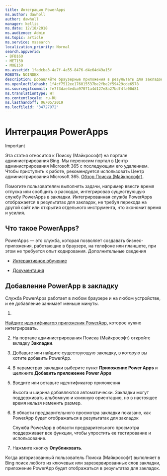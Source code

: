 ```yaml
---
title: Интеграция PowerApps
ms.author: dawholl
author: dawholl
manager: kellis
ms.date: 12/18/2018
ms.audience: Admin
ms.topic: article
ms.service: mssearch
localization_priority: Normal
search.appverid:
- BFB160
- MET150
- MOE150
ms.assetid: 1fadcba3-4a7f-4a55-8476-d4e64d49a15f
ROBOTS: NOINDEX
description: Добавляйте браузерные приложения в результаты для закладок в Поиске (Майкрософт)
ms.openlocfilehash: 1f4cf7512ee176015537be2fbe2f59429cde6578
ms.sourcegitcommit: fe7f3dae4edba97071a4d127e8a27bdf4fa00d81
ms.translationtype: HT
ms.contentlocale: ru-RU
ms.lasthandoff: 06/05/2019
ms.locfileid: "34727972"
---
```

# <a name="integrate-powerapps"></a>Интеграция PowerApps

> [!IMPORTANT]
> Эта статья относится к Поиску (Майкрософт) на портале администрирования Bing. Мы переносим портал в Центр администрирования Microsoft 365 с последующим его удалением. Чтобы приступить к работе, рекомендуется использовать Центр администрирования Microsoft 365. [Обзор Поиска (Майкрософт)](overview-microsoft-search.md).
    
Помогите пользователям выполнять задачи, например ввести время отпуска или сообщить о расходах, интегрировав существующую службу PowerApps в закладки. Интегрированная служба PowerApps отображается в результатах для закладок, не требуя перехода на другой сайт или открытия отдельного инструмента, что экономит время и усилия.
  
## <a name="what-are-powerapps"></a>Что такое PowerApps?

PowerApps — это служба, которая позволяет создавать бизнес-приложения, работающие в браузере, на телефоне или планшете, при этом не требуется опыт кодирования. Дополнительные сведения
  
- 
  [Интерактивное обучение](https://docs.microsoft.com/ru-RU/learn/browse/?products=powerapps)
    
- 
  [Документация](https://docs.microsoft.com/ru-RU/powerapps/)
    
## <a name="add-a-powerapp-to-a-bookmark"></a>Добавление PowerApp в закладку

Служба PowerApps работает в любом браузере и на любом устройстве, и ее добавление занимает меньше минуты.
  
1. 
  [Найдите идентификатор приложения PowerApp](https://docs.microsoft.com/ru-RU/powerapps/maker/canvas-apps/get-sessionid#get-an-app-id), которое нужно интегрировать. 
    
2. На портале администрирования Поиска (Майкрософт) откройте вкладку **Закладки**.
    
3. Добавьте или найдите существующую закладку, в которую вы хотите добавить PowerApp.
    
4. В параметрах закладки выберите пункт **Приложение Power Apps** и щелкните **Добавить приложение Power Apps**
    
5. Введите или вставьте идентификатор приложения
    
    Высота и ширина добавляются автоматически. Закладки могут поддерживать альбомную и книжную ориентацию, но в настоящее время нельзя изменить размер.
    
6. В области предварительного просмотра закладки показано, как PowerApp будет отображаться в результатах для закладок
    
    Служба PowerApp в области предварительного просмотра поддерживает все функции, чтобы упростить ее тестирование и использование.
    
7. Нажмите кнопку **Опубликовать**.
    
Когда авторизованный пользователь Поиска (Майкрософт) выполняет в Bing поиск любого из ключевых или зарезервированных слов закладки, приложение PowerApp будет отображаться в результатах для закладок.

  

